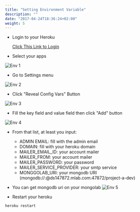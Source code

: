 ```yaml
---
title: "Setting Environment Variable"
description: ""
date: "2017-04-24T18:36:24+02:00"
weight: 5
---
```


- Login to your Heroku

	[Click This Link to Login](https://id.heroku.com/login)

- Select your apps

![Env 1](/coding-guidelines/setting-env-variable/env1.png)

- Go to Settings menu

![Env 2](/coding-guidelines/setting-env-variable/env2.png)

- Click "Reveal Config Vars" Button

![Env 3](/coding-guidelines/setting-env-variable/env3.png)

- Fill the key field and value field then click "Add" button

![Env 4](/coding-guidelines/setting-env-variable/env4.png)

- From that list, at least you input:
	- ADMIN EMAIL: fill with the admin email
	- DOMAIN: fill with your heroku domain
	- MAILER_EMAIL_ID: your account mailer
	- MAILER_FROM: your account mailer
	- MAILER_PASSWORD: your password
	- MAILER_SERVICE_PROVIDER: your smtp service
	- MONGGOLAB_URI: your mongodb URI (mongodb://<dbuser>:<dbpassword>@ds147872.mlab.com:47872/project-a-dev)

- You can get mongodb uri on your mongolab
![Env 5](/coding-guidelines/setting-env-variable/env5.png)

- Restart your heroku

```bash
heroku restart
```